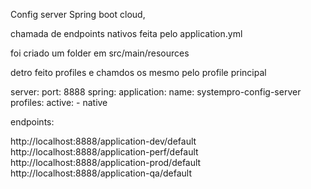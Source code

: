 Config server Spring boot cloud,

chamada de endpoints nativos feita pelo application.yml

foi criado um folder em src/main/resources

detro feito profiles e chamdos os mesmo pelo profile principal

server:
  port: 8888
spring:
  application:
    name: systempro-config-server
  profiles:
    active:
    - native
   

endpoints:
    
http://localhost:8888/application-dev/default
http://localhost:8888/application-perf/default
http://localhost:8888/application-prod/default
http://localhost:8888/application-qa/default
